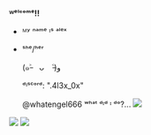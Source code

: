 **ᵂᵉˡᶜᵒᵐᵉ!!**
- ᴹʸ ⁿᵃᵐᵉ ᶦˢ ᵃˡᵉˣ
+ ˢʰᵉ/ʰᵉʳ
  
  (๑˃̵　ᴗ　˂̵)و
  

  ᵈᶦˢᶜᵒʳᵈ: ".4l3x_0x"
  
  @whatengel666 ʷʰᵃᵗ ᵈᶦᵈ ᶦ ᵈᵒ?...
<img
src="https://www.animatedimages.org/data/media/562/animated-line-image-0221.gif">
</picture>
<img src="https://i.ibb.co/x2rQ8fQ/tumblr-70982f14b110dc855c6f02f3ba85dc81-0bbbb8aa-1280.png">
</picture>
<img
src="https://www.animatedimages.org/data/media/562/animated-line-image-0143.gif">
</picture>
